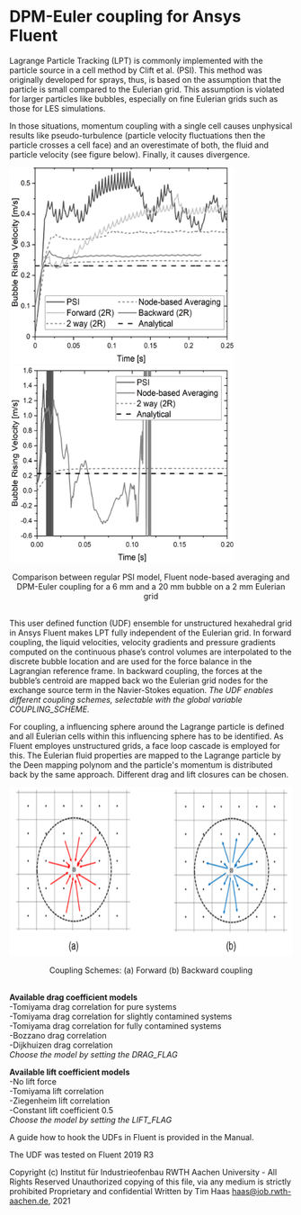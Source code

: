 # DPM-Euler coupling for Ansys Fluent

Lagrange Particle Tracking (LPT) is commonly implemented with the particle source in a cell method by Clift et al. (PSI). This method was originally developed for sprays, thus, is based on the assumption that the particle is small compared to the Eulerian grid. This assumption is violated for larger particles like bubbles, especially on fine Eulerian grids such as those for LES simulations.

In those situations, momentum coupling with a single cell causes unphysical results like pseudo-turbulence (particle velocity fluctuations then the particle crosses a cell face) and an overestimate of both, the fluid and particle velocity (see figure below). Finally, it causes divergence. 


<img src="Cmp_Mapping_6mmbubble_on2mmgrid.png" width="400" height="350"> <img src="Cmp_Mapping_20mmbubble_on2mmgrid.png" width="400" height="350"> 

 <p align="center"> Comparison between regular PSI model, Fluent node-based averaging and DPM-Euler coupling for a 6 mm and a 20 mm bubble on a 2 mm Eulerian grid </p>


<br>This user defined function (UDF) ensemble for unstructured hexahedral grid in Ansys Fluent makes LPT fully independent of the Eulerian grid. In forward coupling, the liquid velocities, velocity gradients and pressure gradients computed on the continuous phase’s control volumes are interpolated to the discrete bubble location and are used for the force balance in the Lagrangian reference frame. In backward coupling, the forces at the bubble’s centroid are mapped back wo the Eulerian grid nodes for the exchange source term in the Navier-Stokes equation. <i>The UDF enables different coupling schemes, selectable with the global variable COUPLING_SCHEME.</i> 

For coupling, a influencing sphere around the Lagrange particle is defined and all Eulerian cells within this influencing sphere has to be identified. As Fluent employes unstructured grids, a face loop cascade is employed for this. The Eulerian fluid properties are mapped to the Lagrange particle by the Deen mapping polynom and the particle's momentum is distributed back by the same approach. Different drag and lift closures can be chosen.

 <p align="center"><img src="Coupling_schemes.png" alt="Coupling Schemes" width="700" height="300"> </p>
<p align="center">Coupling Schemes: (a) Forward (b) Backward coupling </p>
 
<br><b>Available drag coefficient models</b>
<br>-Tomiyama drag correlation for pure systems
<br>-Tomiyama drag correlation for slightly contamined systems
<br>-Tomiyama drag correlation for fully contamined systems
<br>-Bozzano drag correlation
<br>-Dijkhuizen drag correlation
<br><i>Choose the model by setting the DRAG_FLAG</i>

<b>Available lift coefficient models</b>
<br>-No lift force
<br>-Tomiyama lift correlation
<br>-Ziegenheim lift correlation
<br>-Constant lift coefficient 0.5
<br><i>Choose the model by setting the LIFT_FLAG</i>

A guide how to hook the UDFs in Fluent is provided in the Manual.

The UDF was tested on Fluent 2019 R3

Copyright (c) Institut für Industrieofenbau RWTH Aachen University - All Rights Reserved Unauthorized copying of this file, via any medium is strictly prohibited Proprietary and confidential Written by Tim Haas haas@iob.rwth-aachen.de, 2021
